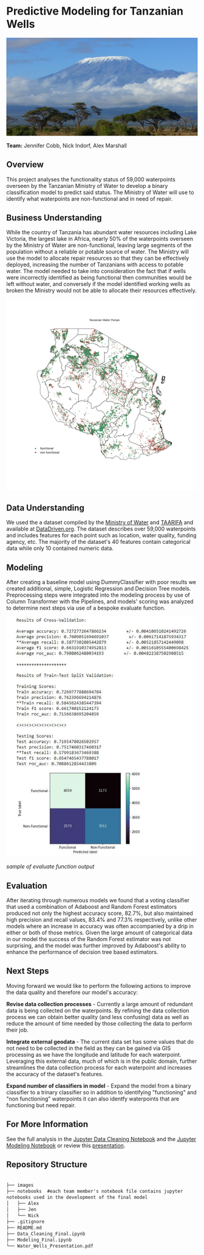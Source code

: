 # Predictive Modeling for Tanzanian Wells 

![](images/cropMount-Kilimanjaro.jpg)

**Team:** Jennifer Cobb, Nick Indorf, Alex Marshall

## Overview

This project analyses the functionality status of 59,000 waterpoints overseen by the Tanzanian Ministry of Water to develop a binary classification  model to predict said status. The Ministry of Water will use to identify what waterpoints are non-functional and in need of repair. 


## Business Understanding 

While the country of Tanzania has abundant water resources including Lake Victoria, the largest lake in Africa, nearly 50% of the waterpoints overseen by the Ministry of Water are non-functional, leaving large segments of the population without a reliable or potable source of water. The Ministry will use the model to allocate repair resources so that they can be effectively deployed, increasing the number of Tanzanians with access to potable water. The model needed to take into consideration the fact that if wells were incorrectly identified as being functional then communities would be left without water, and conversely if the model identified working wells as broken the Ministry would not be able to allocate their resources effectively.

<p align="center">
  <img src="images/Tanzania_pumps.png"/>
</p>

## Data Understanding

We used the a dataset compiled by the [Ministry of Water](https://www.maji.go.tz/) and [TAARIFA](https://taarifa.org/) and available at [DataDriven.org](https://www.drivendata.org/competitions/7/pump-it-up-data-mining-the-water-table/).  The dataset describes over 59,000 waterpoints and includes features for each point such as location, water quality, funding agency, etc. The majority of the dataset's 40 features contain categorical data while only 10 contained numeric data.  


## Modeling

After creating a baseline model using DummyClassifier with poor results we created additional, simple, Logistic Regression and Decision Tree models. Preprocessing steps were integrated into the modeling process by use of Column Transformer with the Pipelines, and models' scoring was analyzed to determine next steps via use of a bespoke evaluate function. 

![sample evaluate function output](images/Evaluate_example.JPG)

*sample of evaluate function output*


## Evaluation

After iterating through numerous models we found that a voting classifier that used a combination of Adaboost and Random Forest estimators produced not only the highest accuracy score, 82.7%, but also maintained high precision and recall values, 83.4% and 77.3% respectively, unlike other models where an increase in accuracy was often accompanied by a drip in either or both of those metrics.  Given the large amount of categorical data in our model the success of the Random Forest estimator was not surprising, and the model was further improved by Adaboost's ability to enhance the performance of decision tree based estimators.  

## Next Steps

Moving forward we would like to perform the following actions to improve the data quality and therefore our model's accuracy:

**Revise data collection processes** - Currently a large amount of redundant data is being collected on the waterpoints. By refining the data collection process we can obtain better quality (and less confusing) data as well as reduce the amount of time needed by those collecting the data to perform their job. 

**Integrate external geodata** - The current data set has some values that do not need to be collected in the field as they can be gained via GIS processing as we have the longitude and latitude for each waterpoint. Leveraging this external data, much of which is in the public domain, further streamlines the data collection process for each waterpoint and increases the accuracy of the dataset's features.

**Expand number of classifiers in model** - Expand the model from a binary classifier to a trinary classifier so in addition to identifying "functioning" and "non functioning" waterpoints it can also identfy waterpoints that are functioning but need repair. 

## For More Information

See the full analysis in the [Jupyter Data Cleaning Notebook](./Data_Cleaning_Final.ipynb) and the [Jupyter Modeling Notebook](./Modeling_Final.ipynb) or review this [presentation](./Water_Wells_Presentation.pdf).

## Repository Structure

```

├── images
├── notebooks  #each team member's notebook file contains jupyter notebooks used in the development of the final model
│   ├── Alex
│   ├── Jen
│   └── Nick    
├── .gitignore
├── README.md
├── Data_Cleaning_Final.ipynb
├── Modeling_Final.ipynb
└── Water_Wells_Presentation.pdf
```


